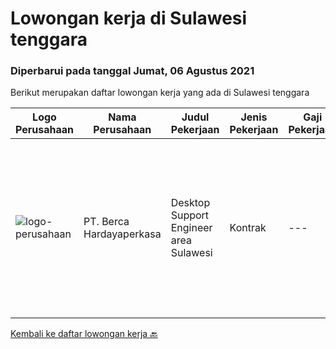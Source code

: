 
  # Lowongan kerja di Sulawesi tenggara

  ### Diperbarui pada tanggal Jumat, 06 Agustus 2021

  Berikut merupakan daftar lowongan kerja yang ada di Sulawesi tenggara

  |Logo Perusahaan | Nama Perusahaan | Judul Pekerjaan | Jenis Pekerjaan | Gaji Pekerjaan | Lokasi | Deskripsi | Tanggal diunggah | Pranala |
  | -------------- | --------------- | --------------- | --------- | --------- | -------------- | ------- | ----------- | ----------- |
  |![logo-perusahaan](https://image-service-cdn.seek.com.au/0c900ac2b5b1a2cf9bee651ce5d069e68ff14c92/ee4dce1061f3f616224767ad58cb2fc751b8d2dc)|PT. Berca Hardayaperkasa|Desktop Support Engineer area Sulawesi|Kontrak|---|Makassar|Delivery the implementation and provide PC, Printer, and Networking. Analyze and diagnose technical issues and give fast problem resolution Technical...|Rabu, 04 Agustus 2021|https://www.jobstreet.co.id/id/job/desktop-support-engineer-area-sulawesi-3592654?token=0~5c1f559c-d3a8-4a0b-84fd-152b89d1ba87&sectionRank=1&jobId=jobstreet-id-job-3592654|


  [Kembali ke daftar lowongan kerja 🔙](../README.md#daftar-lowongan-kerja)
  
